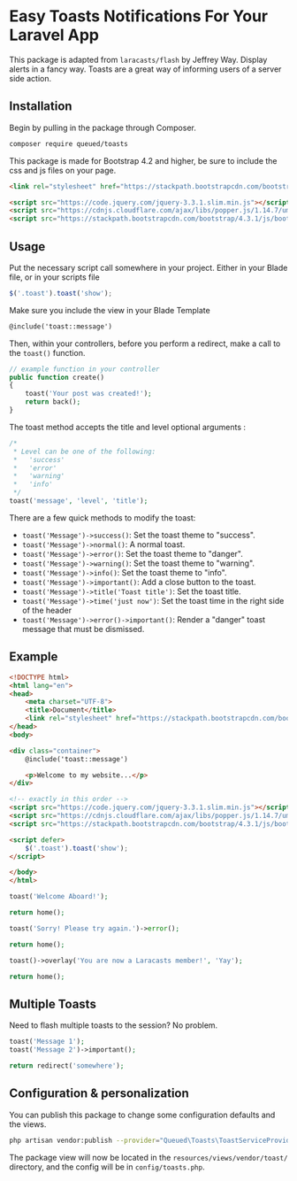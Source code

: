 # Easy Toasts Notifications For Your Laravel App

This package is adapted from ```laracasts/flash``` by Jeffrey Way.
Display alerts in a fancy way. Toasts are a great way of informing users of a server side action. 

## Installation

Begin by pulling in the package through Composer.

```bash
composer require queued/toasts
```

This package is made for Bootstrap 4.2 and higher, be sure to include the css and js files on your page.

```html
<link rel="stylesheet" href="https://stackpath.bootstrapcdn.com/bootstrap/4.3.1/css/bootstrap.min.css">
```

```html
<script src="https://code.jquery.com/jquery-3.3.1.slim.min.js"></script>
<script src="https://cdnjs.cloudflare.com/ajax/libs/popper.js/1.14.7/umd/popper.min.js"></script>
<script src="https://stackpath.bootstrapcdn.com/bootstrap/4.3.1/js/bootstrap.min.js"></script>
```

## Usage

Put the necessary script call somewhere in your project. Either in your Blade file, or in your scripts file

```javascript
$('.toast').toast('show');
```

Make sure you include the view in your Blade Template

```html
@include('toast::message')
```

Then, within your controllers, before you perform a redirect, make a call to the `toast()` function.

```php
// example function in your controller
public function create()
{
    toast('Your post was created!');
    return back();
}
```

The toast method accepts the title and level optional arguments :

```php
/*
 * Level can be one of the following:
 *   'success'
 *   'error'
 *   'warning'
 *   'info'
 */
toast('message', 'level', 'title');
```

There are a few quick methods to modify the toast:

- `toast('Message')->success()`: Set the toast theme to "success".
- `toast('Message')->normal()`: A normal toast.
- `toast('Message')->error()`: Set the toast theme to "danger".
- `toast('Message')->warning()`: Set the toast theme to "warning".
- `toast('Message')->info()`: Set the toast theme to "info".
- `toast('Message')->important()`: Add a close button to the toast.
- `toast('Message')->title('Toast title')`: Set the toast title.
- `toast('Message')->time('just now')`: Set the toast time in the right side of the header
- `toast('Message')->error()->important()`: Render a "danger" toast message that must be dismissed.

## Example

```html
<!DOCTYPE html>
<html lang="en">
<head>
    <meta charset="UTF-8">
    <title>Document</title>
    <link rel="stylesheet" href="https://stackpath.bootstrapcdn.com/bootstrap/4.3.1/css/bootstrap.min.css">
</head>
<body>

<div class="container">
    @include('toast::message')

    <p>Welcome to my website...</p>
</div>

<!-- exactly in this order -->
<script src="https://code.jquery.com/jquery-3.3.1.slim.min.js"></script>
<script src="https://cdnjs.cloudflare.com/ajax/libs/popper.js/1.14.7/umd/popper.min.js"></script>
<script src="https://stackpath.bootstrapcdn.com/bootstrap/4.3.1/js/bootstrap.min.js"></script>

<script defer>
    $('.toast').toast('show');
</script>

</body>
</html>
```

```php
toast('Welcome Aboard!');

return home();
```

```php
toast('Sorry! Please try again.')->error();

return home();
```

```php
toast()->overlay('You are now a Laracasts member!', 'Yay');

return home();
```

## Multiple Toasts

Need to flash multiple toasts to the session? No problem.

```php
toast('Message 1');
toast('Message 2')->important();

return redirect('somewhere');
```

## Configuration & personalization

You can publish this package to change some configuration defaults and the views.
```bash
php artisan vendor:publish --provider="Queued\Toasts\ToastServiceProvider"
```

The package view will now be located in the `resources/views/vendor/toast/` directory, and the config will be in `config/toasts.php`.



